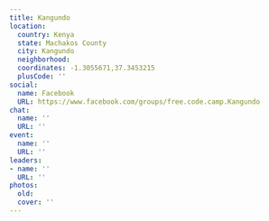 ```yaml
---
title: Kangundo
location:
  country: Kenya
  state: Machakos County
  city: Kangundo
  neighborhood: 
  coordinates: -1.3055671,37.3453215
  plusCode: ''
social:
  name: Facebook
  URL: https://www.facebook.com/groups/free.code.camp.Kangundo
chat:
  name: ''
  URL: ''
event:
  name: ''
  URL: ''
leaders:
- name: ''
  URL: ''
photos:
  old: 
  cover: ''
---
```

